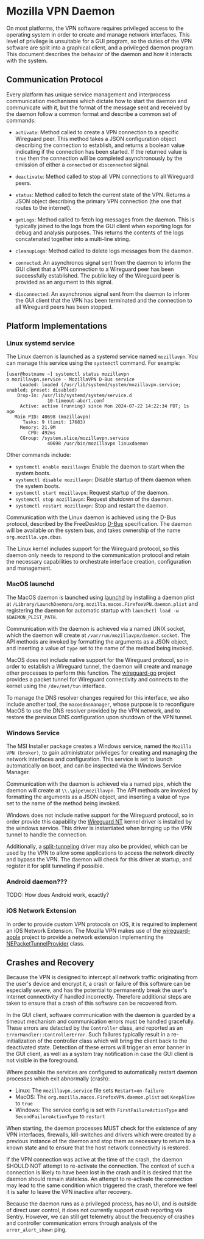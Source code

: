 # Mozilla VPN Daemon

On most platforms, the VPN software requires privileged access to the operating system in order to create and manage
network interfaces. This level of privilege is unsuitable for a GUI program, so the duties of the VPN software are
split into a graphical client, and a privileged daemon program. This document describes the behavior of the daemon
and how it interacts with the system.

## Communication Protocol

Every platform has unique service management and interprocess communication mechanisms which dictate how to start the
daemon and communicate with it, but the format of the message sent and received by the daemon follow a common format
and describe a common set of commands:
 - `activate`: Method called to create a VPN connection to a specific Wireguard peer. This method takes a JSON
   configuration object describing the connection to establish, and returns a boolean value indicating if the
   connection has been started. If the returned value is `true` then the connection will be completed asynchronously
   by the emission of either a `connected` or `disconnected` signal.

 - `deactivate`: Method called to stop all VPN connections to all Wireguard peers.

 - `status`: Method called to fetch the current state of the VPN. Returns a JSON object describing the primary
   VPN connection (the one that routes to the internet).

 - `getLogs`: Method called to fetch log messages from the daemon. This is typically joined to the logs from the
   GUI client when exporting logs for debug and analysis purposes. This returns the contents of the logs concatenated
   together into a multi-line string.

 - `cleanupLogs`: Method called to delete logs messages from the daemon.

 - `connected`: An asynchronos signal sent from the daemon to inform the GUI client that a VPN connection to a Wireguard
   peer has been successfully established. The public key of the Wireguard peer is provided as an argument to this
   signal.

 - `disconnected`: An asynchronos signal sent from the daemon to inform the GUI client that the VPN has been terminated
   and the connection to all Wireguard peers has been stopped.

## Platform Implementations

### Linux systemd service

The Linux daemon is launched as a systemd service named `mozillavpn`. You can manage this service using the `systemctl`
command. For example:

```
[user@hostname ~] systemctl status mozillavpn
o mozillavpn.service - MozillaVPN D-Bus service
     Loaded: loaded (/usr/lib/systemd/system/mozillavpn.service; enabled; preset: disabled)
    Drop-In: /usr/lib/systemd/system/service.d
               10-timeout-abort.conf
     Active: active (running) since Mon 2024-07-22 14:22:34 PDT; 1s ago
   Main PID: 40698 (mozillavpn)
      Tasks: 9 (limit: 17683)
     Memory: 21.9M
        CPU: 492ms
     CGroup: /system.slice/mozillavpn.service
               40698 /usr/bin/mozillavpn linuxdaemon 
```

Other commands include:
 - `systemctl enable mozillavpn`: Enable the daemon to start when the system boots.
 - `systemctl disable mozillavpn`: Disable startup of them daemon when the system boots.
 - `systemctl start mozillavpn`: Request startup of the daemon.
 - `systemctl stop mozillavpn`: Request shutdown of the daemon.
 - `systemctl restart mozillavpn`: Stop and restart the daemon.

Communication with the Linux daemon is achieved using the D-Bus protocol, described by the FreeDesktop
[D-Bus](http://dbus.freedesktop.org/doc/dbus-specification.html) specification. The daemon will be available on the
system bus, and takes ownership of the name `org.mozilla.vpn.dbus`.

The Linux kernel includes support for the Wireguard protocol, so this daemon only needs to respond to the communication
protocol and retain the necessary capabilities to orchestrate interface creation, configuration and management.

### MacOS launchd

The MacOS daemon is launched using [launchd](https://developer.apple.com/library/archive/documentation/MacOSX/Conceptual/BPSystemStartup/Chapters/CreatingLaunchdJobs.html)
by installing a daemon plist at `/Library/LaunchDaemons/org.mozilla.macos.FirefoxVPN.daemon.plist` and registering the
daemon for automatic startup with `launchctl load -w $DAEMON_PLIST_PATH`.

Communication with the daemon is achieved via a named UNIX socket, which the daemon will create at
`/var/run/mozillavpn/daemon.socket`. The API methods are invoked by formatting the arguments as a JSON object, and
inserting a value of `type` set to the name of the method being invoked.

MacOS does not include native support for the Wireguard protocol, so in order to establish a Wireguard tunnel, the
daemon will create and manage other processes to perform this function. The
[wireguard-go](https://git.zx2c4.com/wireguard-go) project provides a packet tunnel for Wireguard connectivity and
connects to the kernel using the `/dev/net/tun` interface.

To manage the DNS resolver changes required for this interface, we also include another tool, the `macosdnsmanager`,
whose purpose is to reconfigure MacOS to use the DNS resolver provided by the VPN network, and to restore the previous
DNS  configuration upon shutdown of the VPN tunnel.

### Windows Service

The MSI Installer package creates a Windows service, named the `Mozilla VPN (broker)`, to gain administrator privileges
for creating and managing the network interfaces and configuration. This service is set to launch automatically on boot,
and can be inspected via the Windows Service Manager.

Communication with the daemon is achieved via a named pipe, which the daemon will create at `\\.\pipe\mozillavpn`.
The API methods are invoked by formatting the arguments as a JSON object, and inserting a value of `type` set to the
name of the method being invoked.

Windows does not include native support for the Wireguard protocol, so in order provide this capability the
[Wireguard NT](https://github.com/WireGuard/wireguard-nt) kernel driver is installed by the windows service. This driver
is instantiated when bringing up the VPN tunnel to handle the connection.

Additionally, a [split-tunneling](https://github.com/mullvad/win-split-tunnel) driver may also be provided, which can be used
by the VPN to allow some applications to access the network directly and bypass the VPN. The daemon will check for this driver
at startup, and register it for split tunneling if possible.

### Android daemon???

TODO: How does Android work, exactly?

### iOS Network Extension

In order to provide custom VPN protocols on iOS, it is required to implement an iOS Network Extension. The Mozilla VPN
makes use of the [wireguard-apple](https://github.com/WireGuard/wireguard-apple) project to provide a network extension
implementing the [NEPacketTunnelProvider](https://developer.apple.com/documentation/networkextension/nepackettunnelprovider)
class.

## Crashes and Recovery

Because the VPN is designed to intercept all network traffic originating from the user's device and encrypt it, a crash
or failure of this software can be especially severe, and has the potential to permanently break the user's internet
connectivity if handled incorrectly. Therefore additional steps are taken to ensure that a crash of this software can be
recovered from.

In the GUI client, software communication with the daemon is guarded by a timeout mechanism and communication errors
must be handled gracefully. These errors are detected by the `Controller` class, and reported as an
`ErrorHandler::ControllerError`. Such failures typically result in a re-initialization of the controller class which
will bring the client back to the deactivated state. Detection of these errors will trigger an error banner in the GUI
client, as well as a system tray notification in case the GUI client is not visible in the foreground.

Where possible the services are configured to automatically restart daemon processes which exit abnormally (crash):
 - Linux: The `mozillavpn.service` file sets `Restart=on-failure`
 - MacOS: The `org.mozilla.macos.FirefoxVPN.daemon.plist` set `KeepAlive` to `true`
 - Windows: The service config is set with `FirstFailureActionType` and `SecondFailureActionType` to `restart`

When starting, the daemon processes MUST check for the existence of any VPN interfaces, firewalls, kill-switches and
drivers which were created by a previous instance of the daemon and stop them as necessary to return to a known state
and to ensure that the host network connectivity is restored.

If the VPN connection was active at the time of the crash, the daemon SHOULD NOT attempt to re-activate the connection.
The context of such a connection is likely to have been lost in the crash and it is desired that the daemon should
remain stateless. An attempt to re-activate the connection may lead to the same condition which triggered the crash,
therefore we feel it is safer to leave the VPN inactive after recovery.

Because the daemon runs as a privileged process, has no UI, and is outside of direct user control, it does not currently
support crash reporting via Sentry. However, we can still get telemetry about the frequency of crashes and controller
communication errors through analysis of the `error_alert_shown` ping.
